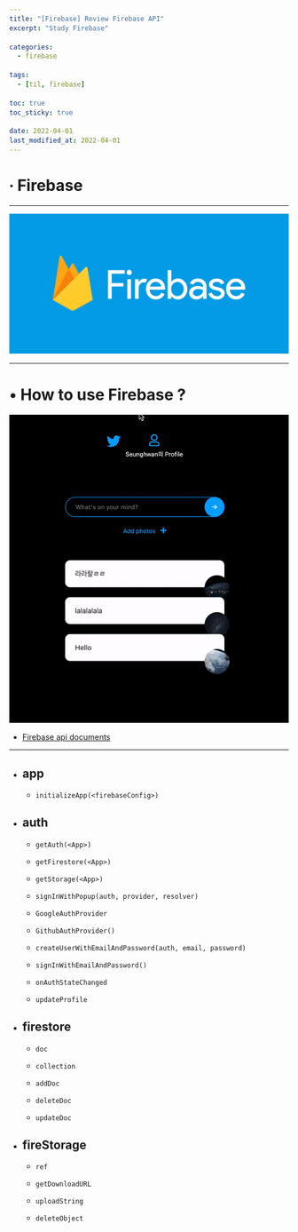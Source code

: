 ```yaml
---
title: "[Firebase] Review Firebase API"
excerpt: "Study Firebase"

categories:
  - firebase

tags:
  - [til, firebase]

toc: true
toc_sticky: true

date: 2022-04-01
last_modified_at: 2022-04-01
---
```


# ∙ Firebase

---

<div align="center">

<img src="/assets/images/22_04_01_react/social.png"/>

</div>

---

# • How to use Firebase ?

<div align="center">

<img src="/assets/images/22_04_01_react/twitter.gif" alt="twitter gif"/>

</div>

- <a href="https://firebase.google.com/docs/reference/" target="_blank">Firebase api documents</a>

---

- ## app

  - `initializeApp(<firebaseConfig>)`

- ## auth

  - `getAuth(<App>)`

  - `getFirestore(<App>)`

  - `getStorage(<App>)`

  - `signInWithPopup(auth, provider, resolver)`

  - `GoogleAuthProvider`

  - `GithubAuthProvider()`

  - `createUserWithEmailAndPassword(auth, email, password)`

  - `signInWithEmailAndPassword()`

  - `onAuthStateChanged`

  - `updateProfile`

- ## firestore

  - `doc`

  - `collection`

  - `addDoc`

  - `deleteDoc`

  - `updateDoc`

- ## fireStorage

  - `ref`

  - `getDownloadURL`

  - `uploadString`

  - `deleteObject`
